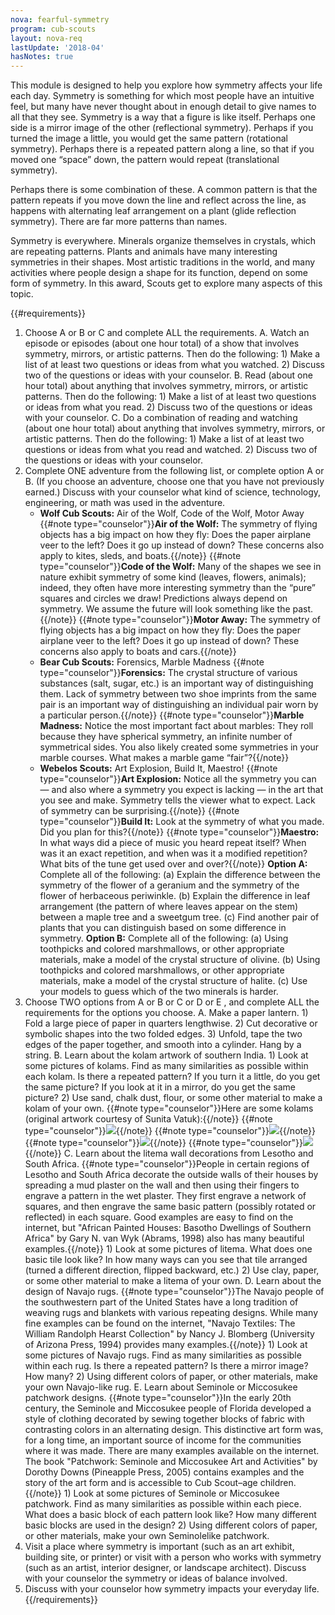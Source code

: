 ```yaml
---
nova: fearful-symmetry
program: cub-scouts
layout: nova-req
lastUpdate: '2018-04'
hasNotes: true
---
```


This module is designed to help you explore how symmetry affects your life each day. Symmetry is something for which most people have an intuitive feel, but many have never thought about in enough detail to give names to all that they see. Symmetry is a way that a figure is like itself.  Perhaps one side is a mirror image of the other (reflectional symmetry). Perhaps if you turned the image a little, you would get the same pattern (rotational symmetry). Perhaps there is a repeated pattern along a line, so that if you moved one “space” down, the pattern would repeat (translational symmetry).

Perhaps there is some combination of these.  A common pattern is that the pattern repeats if you move down the line and reflect across the line, as happens with alternating leaf arrangement on a plant (glide reflection symmetry). There are far more patterns than names.

Symmetry is everywhere. Minerals organize themselves in crystals, which are repeating patterns. Plants and animals have many interesting symmetries in their shapes. Most artistic traditions in the world, and many activities where people design a shape for its function, depend on some form of symmetry. In this award, Scouts get to explore many aspects of this topic.

{{#requirements}}
1. Choose A or B or C and complete ALL the requirements.
    A. Watch an episode or episodes (about one hour total) of a show that involves symmetry, mirrors, or artistic patterns. Then do the following:
        1) Make a list of at least two questions or ideas from what you watched.
        2) Discuss two of the questions or ideas with your counselor.
    B. Read (about one hour total) about anything that involves symmetry, mirrors, or artistic patterns. Then do the following:
        1) Make a list of at least two questions or ideas from what you read.
        2) Discuss two of the questions or ideas with your counselor.
    C. Do a combination of reading and watching (about one hour total) about anything that involves symmetry, mirrors, or artistic patterns. Then do the following:
        1) Make a list of at least two questions or ideas from what you read and watched.
        2) Discuss two of the questions or ideas with your counselor.
2. Complete ONE adventure from the following list, or complete option A or B. (If you choose an adventure, choose one that you have not previously earned.) Discuss with your counselor what kind of science, technology, engineering, or math was used in the adventure.
    * **Wolf Cub Scouts:** Air of the Wolf, Code of the Wolf, Motor Away
        {{#note type="counselor"}}**Air of the Wolf:** The symmetry of flying objects has a big impact on how they fly: Does the paper airplane veer to the left? Does it go up instead of down? These concerns also apply to kites, sleds, and boats.{{/note}}
        {{#note type="counselor"}}**Code of the Wolf:** Many of the shapes we see in nature exhibit symmetry of some kind (leaves, flowers, animals); indeed, they often have more interesting symmetry than the “pure” squares and circles we draw!  Predictions always depend on symmetry. We assume the future will look something like the past.{{/note}}
        {{#note type="counselor"}}**Motor Away:** The symmetry of flying objects has a big impact on how they fly: Does the paper airplane veer to the left? Does it go up instead of down? These concerns also apply to boats and cars.{{/note}}
    * **Bear Cub Scouts:** Forensics, Marble Madness
        {{#note type="counselor"}}**Forensics:** The crystal structure of various substances (salt, sugar, etc.) is an important way of distinguishing them. Lack of symmetry between two shoe imprints from the same pair is an important way of distinguishing an individual pair worn by a particular person.{{/note}}
        {{#note type="counselor"}}**Marble Madness:** Notice the most important fact about marbles: They roll because they have spherical symmetry, an infinite number of symmetrical sides. You also likely created some symmetries in your marble courses. What makes a marble game “fair”?{{/note}}
    * **Webelos Scouts:** Art Explosion, Build It, Maestro!
        {{#note type="counselor"}}**Art Explosion:** Notice all the symmetry you can — and also where a symmetry you expect is lacking — in the art that you see and make.  Symmetry tells the viewer what to expect. Lack of symmetry can be surprising.{{/note}}
        {{#note type="counselor"}}**Build It:** Look at the symmetry of what you made. Did you plan for this?{{/note}}
        {{#note type="counselor"}}**Maestro:** In what ways did a piece of music you heard repeat itself? When was it an exact repetition, and when was it a modified repetition? What bits of the tune get used over and over?{{/note}}
    **Option A:** Complete all of the following:
        (a) Explain the difference between the symmetry of the flower of a geranium and the symmetry of the flower of herbaceous periwinkle.
        (b) Explain the difference in leaf arrangement (the pattern of where leaves appear on the stem) between a maple tree and a sweetgum tree.
        (c) Find another pair of plants that you can distinguish based on some difference in symmetry.
    **Option B:** Complete all of the following:
        (a) Using toothpicks and colored marshmallows, or other appropriate materials, make a model of the crystal structure of olivine.
        (b) Using toothpicks and colored marshmallows, or other appropriate materials, make a model of the crystal structure of halite.
        (c) Use your models to guess which of the two minerals is harder.
3. Choose TWO options from A or B or C or D or E , and complete ALL the requirements for the options you choose.
    A. Make a paper lantern.
        1) Fold a large piece of paper in quarters lengthwise.
        2) Cut decorative or symbolic shapes into the two folded edges.
        3) Unfold, tape the two edges of the paper together, and smooth into a cylinder. Hang by a string.
    B. Learn about the kolam artwork of southern India.
        1) Look at some pictures of kolams. Find as many similarities as possible within each kolam. Is there a repeated pattern? If you turn it a little, do you get the same picture? If you look at it in a mirror, do you get the same picture?
        2) Use sand, chalk dust, flour, or some other material to make a kolam of your own.
        {{#note type="counselor"}}Here are some kolams (original artwork courtesy of Sunita Vatuk):{{/note}}
        {{#note type="counselor"}}<img src="symmetry-1.png" class="W(100%) H(a)">{{/note}}
        {{#note type="counselor"}}<img src="symmetry-2.png" class="W(100%) H(a)">{{/note}}
        {{#note type="counselor"}}<img src="symmetry-3.png" class="W(100%) H(a)">{{/note}}
        {{#note type="counselor"}}<img src="symmetry-4.png" class="W(100%) H(a)">{{/note}}
    C. Learn about the litema wall decorations from Lesotho and South Africa.
        {{#note type="counselor"}}People in certain regions of Lesotho and South Africa decorate the outside walls of their houses by spreading a mud plaster on the wall and then using their fingers to engrave a pattern in the wet plaster. They first engrave a network of squares, and then engrave the same basic pattern (possibly rotated or reflected) in each square. Good examples are easy to find on the internet, but "African Painted Houses: Basotho Dwellings of Southern Africa" by Gary N. van Wyk (Abrams, 1998) also has many beautiful examples.{{/note}}
        1) Look at some pictures of litema. What does one basic tile look like? In how many ways can you see that tile arranged (turned a different direction, flipped backward, etc.)
        2) Use clay, paper, or some other material to make a litema of your own.
    D. Learn about the design of Navajo rugs.
        {{#note type="counselor"}}The Navajo people of the southwestern part of the United States have a long tradition of weaving rugs and blankets with various repeating designs. While many fine examples can be found on the internet, "Navajo Textiles: The William Randolph Hearst Collection" by Nancy J. Blomberg (University of Arizona Press, 1994) provides many examples.{{/note}}
        1) Look at some pictures of Navajo rugs. Find as many similarities as possible within each rug. Is there a repeated pattern? Is there a mirror image? How many?
        2) Using different colors of paper, or other materials, make your own Navajo-like rug.
    E. Learn about Seminole or Miccosukee patchwork designs.
        {{#note type="counselor"}}In the early 20th century, the Seminole and Miccosukee people of Florida developed a style of clothing decorated by sewing together blocks of fabric with contrasting colors in an alternating design. This distinctive art form was, for a long time, an important source of income for the communities where it was made. There are many examples available on the internet. The book "Patchwork: Seminole and Miccosukee Art and Activities" by Dorothy Downs (Pineapple Press, 2005) contains examples and the story of the art form and is accessible to Cub Scout–age children.{{/note}}
        1) Look at some pictures of Seminole or Miccosukee patchwork. Find as many similarities as possible within each piece. What does a basic block of each pattern look like? How many different basic blocks are used in the design?
        2) Using different colors of paper, or other materials, make your own Seminolelike patchwork.
4. Visit a place where symmetry is important (such as an art exhibit, building site, or printer) or visit with a person who works with symmetry (such as an artist, interior designer, or landscape architect). Discuss with your counselor the symmetry or ideas of balance involved.
5. Discuss with your counselor how symmetry impacts your everyday life.
{{/requirements}}
